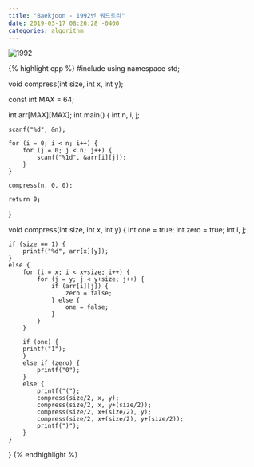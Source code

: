 ```yaml
---
title: "Baekjoon - 1992번 쿼드트리"
date: 2019-03-17 08:26:28 -0400
categories: algorithm
---
```



![1992](https://user-images.githubusercontent.com/49894861/64416736-baf77580-d0d2-11e9-9173-5483c3b95ffc.png)



{% highlight cpp %}
#include <cstdio>
using namespace std;

void compress(int size, int x, int y);

const int MAX = 64;

int arr[MAX][MAX];
int main() {
	int n, i, j;
	
	scanf("%d", &n);
	
	for (i = 0; i < n; i++) {
		for (j = 0; j < n; j++) {
			scanf("%1d", &arr[i][j]);
		}
	}
	
	compress(n, 0, 0);
	
	return 0;
}

void compress(int size, int x, int y) {
	int one = true;
	int zero = true;
	int i, j;
	
	if (size == 1) {
		printf("%d", arr[x][y]);
	}
	else {
		for (i = x; i < x+size; i++) {
			for (j = y; j < y+size; j++) {
				if (arr[i][j]) {
					zero = false;
				} else {
					one = false;
				}
			}
		}
		
		if (one) {
		printf("1");
		}
		else if (zero) {
			printf("0");
		}
		else {
			printf("(");
			compress(size/2, x, y);
			compress(size/2, x, y+(size/2));
			compress(size/2, x+(size/2), y);
			compress(size/2, x+(size/2), y+(size/2));
			printf(")");
		}
	}
}
{% endhighlight %}
